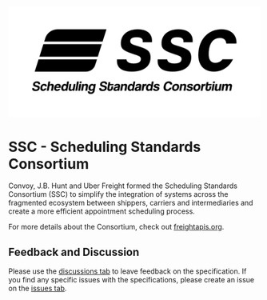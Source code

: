 ![SSC Logo](images/SSC_logo_black.png)

# SSC - Scheduling Standards Consortium

Convoy, J.B. Hunt and Uber Freight formed the Scheduling Standards Consortium (SSC) to simplify the integration of systems across the fragmented ecosystem between shippers, carriers and intermediaries and create a more efficient appointment scheduling process.

For more details about the Consortium, check out [freightapis.org](https://www.freightapis.org/).

## Feedback and Discussion

Please use the [discussions tab](https://github.com/freightapis/ssc-beta/discussions) to leave feedback on the specification. If you find any specific issues with the specifications, please create an issue on the [issues tab](https://github.com/freightapis/ssc-beta/issues).